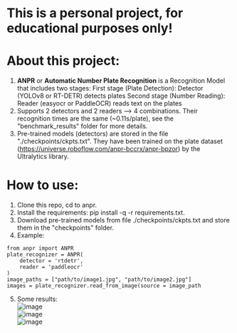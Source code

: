 # This is a personal project, for educational purposes only!
# About this project:
1. **ANPR** or **Automatic Number Plate Recognition** is a Recognition Model that includes two stages:
   First stage (Plate Detection): Detector (YOLOv8 or RT-DETR) detects plates
   Second stage (Number Reading): Reader (easyocr or PaddleOCR) reads text on the plates
2. Supports 2 detectors and 2 readers ⟶ 4 combinations. Their recognition times are the same (~0.11s/plate), see the "benchmark_results" folder for more details.
3. Pre-trained models (detectors) are stored in the file "./checkpoints/ckpts.txt". They have been trained on the plate dataset (https://universe.roboflow.com/anpr-bccrx/anpr-bpzor) by the Ultralytics library.
# How to use:
1. Clone this repo, cd to anpr.
2. Install the requirements: pip install -q -r requirements.txt.
3. Download pre-trained models from file ./checkpoints/ckpts.txt and store them in the "checkpoints" folder.
4. Example:
```
from anpr import ANPR
plate_recognizer = ANPR(
    detector = 'rtdetr',
    reader = 'paddleocr'
)
image_paths = ["path/to/image1.jpg", "path/to/image2.jpg"]
images = plate_recognizer.read_from_image(source = image_path
```
5. Some results: \
     ![image](https://github.com/tomsawyer0224/anpr/assets/130035084/98f7c359-b211-4e8c-aeff-5a5da70df00e) \
     ![image](https://github.com/tomsawyer0224/anpr/assets/130035084/f15c5095-2308-4044-bd67-048e6c87b784) \
     ![image](https://github.com/tomsawyer0224/anpr/assets/130035084/b75f8696-c2a4-470d-8c47-f13448178a3c)

